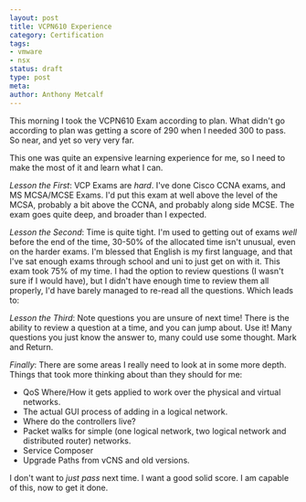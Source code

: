 ```yaml
---
layout: post
title: VCPN610 Experience
category: Certification
tags: 
- vmware
- nsx
status: draft
type: post
meta:
author: Anthony Metcalf
---
```


This morning I took the VCPN610 Exam according to plan. What didn't go according to plan was getting a score of 290 when I needed 300 to pass. So near, and yet so very very far.

This one was quite an expensive learning experience for me, so I need to make the most of it and learn what I can.

*Lesson the First*: VCP Exams are _hard_. I've done Cisco CCNA exams, and MS MCSA/MCSE Exams. I'd put this exam at well above the level of the MCSA, probably a bit above the CCNA, and probably along side MCSE. The exam goes quite deep, and broader than I expected.

*Lesson the Second*: Time is quite tight. I'm used to getting out of exams _well_ before the end of the time, 30-50% of the allocated time isn't unusual, even on the harder exams. I'm blessed that English is my first language, and that I've sat enough exams through school and uni to just get on with it. This exam took 75% of my time. I had the option to review questions (I wasn't sure if I would have), but I didn't have enough time to review them all properly, I'd have barely managed to re-read all the questions. Which leads to:

*Lesson the Third*: Note questions you are unsure of next time! There is the ability to review a question at a time, and you can jump about. Use it! Many questions you just know the answer to, many could use some thought. Mark and Return.

*Finally*: There are some areas I really need to look at in some more depth. Things that took more thinking about than they should for me:

* QoS Where/How it gets applied to work over the physical and virtual networks.
* The actual GUI process of adding in a logical network.
* Where do the controllers live?
* Packet walks for simple (one logical network, two logical network and distributed router) networks.
* Service Composer
* Upgrade Paths from vCNS and old versions.

I don't want to _just pass_ next time. I want a good solid score. I am capable of this, now to get it done.
